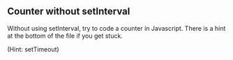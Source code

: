 ## Counter without setInterval


Without using setInterval, try to code a counter in Javascript. There is a hint at the bottom of the file if you get stuck.







































































(Hint: setTimeout)